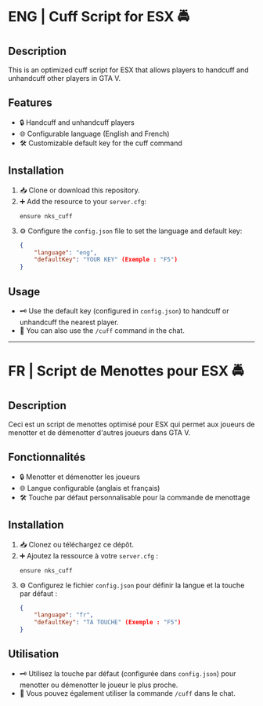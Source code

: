# ENG | Cuff Script for ESX 🚔

## Description
This is an optimized cuff script for ESX that allows players to handcuff and unhandcuff other players in GTA V.

## Features
- 🔒 Handcuff and unhandcuff players
- 🌐 Configurable language (English and French)
- 🛠️ Customizable default key for the cuff command

## Installation

1. 📥 Clone or download this repository.
2. ➕ Add the resource to your `server.cfg`:
    ```plaintext
    ensure nks_cuff
    ```
3. ⚙️ Configure the `config.json` file to set the language and default key:
    ```json
    {
        "language": "eng",
        "defaultKey": "YOUR KEY" (Exemple : "F5")
    }
    ```

## Usage

- 🗝️ Use the default key (configured in `config.json`) to handcuff or unhandcuff the nearest player.
- 💬 You can also use the `/cuff` command in the chat.

---

# FR | Script de Menottes pour ESX 🚔

## Description
Ceci est un script de menottes optimisé pour ESX qui permet aux joueurs de menotter et de démenotter d'autres joueurs dans GTA V.

## Fonctionnalités
- 🔒 Menotter et démenotter les joueurs
- 🌐 Langue configurable (anglais et français)
- 🛠️ Touche par défaut personnalisable pour la commande de menottage

## Installation

1. 📥 Clonez ou téléchargez ce dépôt.
2. ➕ Ajoutez la ressource à votre `server.cfg` :
    ```plaintext
    ensure nks_cuff
    ```
3. ⚙️ Configurez le fichier `config.json` pour définir la langue et la touche par défaut :
    ```json
    {
        "language": "fr",
        "defaultKey": "TA TOUCHE" (Exemple : "F5")
    }
    ```

## Utilisation

- 🗝️ Utilisez la touche par défaut (configurée dans `config.json`) pour menotter ou démenotter le joueur le plus proche.
- 💬 Vous pouvez également utiliser la commande `/cuff` dans le chat.
 
 
